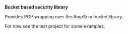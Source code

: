 ****Bucket based security library****

Provides PGP wrapping over the AmpScm bucket library.

For now see the test project for some examples.